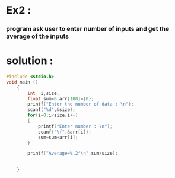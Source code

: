 # Ex2 :
### program ask user to enter number of inputs and get the average of the inputs

# solution :
```c
#include <stdio.h>
void main ()
    {
        int  i,size;
        float sum=0,arr[100]={0};
        printf("Enter the number of data : \n");
        scanf("%d",&size);
        for(i=0;i<size;i++)
        {
            printf("Enter number : \n");
            scanf("%f",&arr[i]);
            sum=sum+arr[i];
        } 

        printf("Average=%.2f\n",sum/size);
        

    }


```